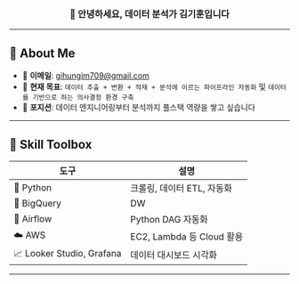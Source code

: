 <!-- 헤더 섹션 -->
<h3 align="center">👋 안녕하세요, 데이터 분석가 김기훈입니다</h3>

---

## 🚀 About Me

- 💌 **이메일**: gihungim709@gmail.com  
- 🔭 **현재 목표**: `데이터 추출 + 변환 + 적재 + 분석에 이르는 파이프라인 자동화` 및 `데이터를 기반으로 하는 의사결정 환경 구축`
- 🧩 **포지션**: 데이터 엔지니어링부터 분석까지 풀스택 역량을 쌓고 싶습니다

---

## 🧰 Skill Toolbox

| 도구 | 설명 |
|------|------|
| 🐍 Python | 크롤링, 데이터 ETL, 자동화 |
| 🧮 BigQuery | DW |
| 🔄 Airflow | Python DAG 자동화 |
| ☁️ AWS | EC2, Lambda 등 Cloud 활용 |
| 📈 Looker Studio, Grafana | 데이터 대시보드 시각화 |

---
